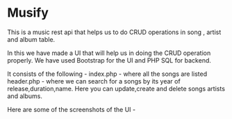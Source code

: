 # Musify
This is a music rest api that helps us to do CRUD operations in song , artist and album table.

In this we have made a UI that will help us in doing the CRUD operation properly.
We have used Bootstrap for the UI and PHP SQL for backend.

It consists of the following -
index.php - where all the songs are listed
header.php - where we can search for a songs by its year of release,duration,name.
Here you can update,create and delete songs artists and albums.

Here are some of the screenshots of the UI -

